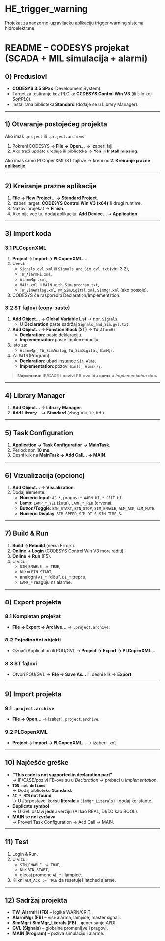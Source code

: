# HE_trigger_warning
 Projekat za nadzorno-upravljacku aplikaciju trigger-warning sistema hidroelektrane

# README – CODESYS projekat (SCADA + MIL simulacija + alarmi) 

## 0) Preduslovi
- **CODESYS 3.5 SPxx** (Development System).
- Target za testiranje bez PLC-a: **CODESYS Control Win V3** (ili bilo koji *SoftPLC*).
- Instalirana biblioteka **Standard** (dodaje se u Library Manager).

---

## 1) Otvaranje postojećeg projekta
Ako imaš `.project` ili `.project.archive`:
1. Pokreni CODESYS → **File → Open…** → izaberi fajl.
2. Ako traži update uređaja ili biblioteka → **Yes** ili **Install missing**.

Ako imaš samo PLCopenXML/ST fajlove → kreni od **2. Kreiranje prazne aplikacije**.

---

## 2) Kreiranje prazne aplikacije
1. **File → New Project… → Standard Project**.
2. Izaberi target: **CODESYS Control Win V3 (x64)** ili drugi runtime.
3. Nazovi projekat → **Finish**.
4. Ako nije već tu, dodaj aplikaciju: **Add Device… → Application**.

---

## 3) Import koda

### 3.1 PLCopenXML
1. **Project → Import → PLCopenXML…**.
2. Uvezi:
   - `Signals.gvl.xml` ili `Signals_and_Sim.gvl.txt` (vidi 3.2),
   - `TW_AlarmHi.xml`,
   - `AlarmMgr.xml`,
   - `MAIN.xml` ili `MAIN_with_Sim.program.txt`,
   - `TW_SimAnalog.xml`, `TW_SimDigital.xml`, `SimMgr.xml` (ako postoje).
3. CODESYS će rasporediti Declaration/Implementation.

### 3.2 ST fajlovi (copy-paste)
1. **Add Object… → Global Variable List** → npr. `Signals`.
   - U **Declaration** paste sadržaj `Signals_and_Sim.gvl.txt`.
2. **Add Object… → Function Block (ST)** → `TW_AlarmHi`.
   - **Declaration**: paste deklaraciju.
   - **Implementation**: paste implementaciju.
3. Isto za:
   - `AlarmMgr`, `TW_SimAnalog`, `TW_SimDigital`, `SimMgr`.
4. Za `MAIN` (Program):
   - **Declaration**: ubaci instance `Sim`, `Alms`.
   - **Implementation**: pozovi `Sim(); Alms();`.

> **Napomena**: IF/CASE i pozivi FB-ova idu **samo** u *Implementation* deo.

---

## 4) Library Manager
1. **Add Object… → Library Manager**.
2. **Add Library… → Standard** (zbog `TON`, `TP`, itd.).

---

## 5) Task Configuration
1. **Application → Task Configuration → MainTask**.
2. Period: npr. **10 ms**.
3. Desni klik na **MainTask → Add Call… → MAIN**.

---

## 6) Vizualizacija (opciono)
1. **Add Object… → Visualization**.
2. Dodaj elemente:
   - **Numeric Input**: `AI_*`, pragovi `*_WARN_HI`, `*_CRIT_HI`.
   - **Lamp**: `LAMP_*_YEL` (žuta), `LAMP_*_RED` (crvena).
   - **Button/Toggle**: `BTN_START`, `BTN_STOP`, `SIM_ENABLE`, `ALM_ACK`, `ALM_MUTE`.
   - **Numeric Display**: `SIM_SPEED`, `SIM_DT_S`, `SIM_TIME_S`.

---

## 7) Build & Run
1. **Build → Rebuild** (nema Errors).
2. **Online → Login** (CODESYS Control Win V3 mora raditi).
3. **Online → Run** (F5).
4. U vizu:
   - `SIM_ENABLE := TRUE`,
   - klikni `BTN_START`,
   - analogni `AI_*` “dišu”, `DI_*` trepću,
   - `LAMP_*` reaguju na alarme.

---

## 8) Export projekta

### 8.1 Kompletan projekat
- **File → Export → Archive…** → `.project.archive`.

### 8.2 Pojedinačni objekti
- Označi Application ili POU/GVL → **Project → Export → PLCopenXML…**.

### 8.3 ST fajlovi
- Otvori POU/GVL → **File → Save As…** ili desni klik → **Export**.

---

## 9) Import projekta

### 9.1 `.project.archive`
- **File → Open…** → izaberi `.project.archive`.

### 9.2 PLCopenXML
- **Project → Import → PLCopenXML…** → izaberi `.xml`.

---

## 10) Najčešće greške
- **“This code is not supported in declaration part”**  
  → IF/CASE/pozivi FB-ova su u *Declaration* → prebaci u *Implementation*.
- **`TON not defined`**  
  → Dodaj biblioteku **Standard**.
- **`AI_*_MIN` not found**  
  → U *lite* postavci koristi **literale** u `SimMgr_Literals` ili dodaj konstante.
- **Duplicate symbol**  
  → U GVL ostavi **jednu** verziju (AI kao REAL, DI/DO kao BOOL).
- **MAIN se ne izvršava**  
  → Proveri Task Configuration → Add Call → MAIN.

---

## 11) Test
1. Login & Run.
2. U vizu:
   - `SIM_ENABLE := TRUE`,
   - klik `BTN_START`,
   - gledaj promene `AI_*` i lampice.
3. Klikni `ALM_ACK := TRUE` da resetuješ latched alarme.

---

## 12) Sadržaj projekta
- **TW_AlarmHi (FB)** – logika WARN/CRIT.
- **AlarmMgr (FB)** – više alarma, lampice, master signali.
- **SimMgr / SimMgr_Literals (FB)** – generisanje AI/DI.
- **GVL (Signals)** – globalne promenljive i pragovi.
- **MAIN (Program)** – poziva simulaciju i alarme.
